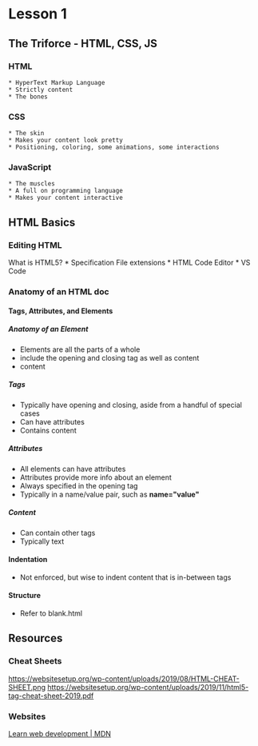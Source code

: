 # Lesson 1
## The Triforce - HTML, CSS, JS
### HTML
	* HyperText Markup Language
	* Strictly content
	* The bones
### CSS
	* The skin
	* Makes your content look pretty
	* Positioning, coloring, some animations, some interactions
### JavaScript
	* The muscles
	* A full on programming language
	* Makes your content interactive
	

## HTML Basics
### Editing HTML
What is HTML5?
	* Specification
File extensions
	* HTML
Code Editor
	* VS Code
	
### Anatomy of an HTML doc
#### Tags, Attributes, and Elements
##### Anatomy of an Element
* Elements are all the parts of a whole
* include the opening and closing tag as well as content
* <tag attribute="value">content</tag>
##### Tags
* Typically have opening and closing, aside from a handful of special cases
* Can have attributes
* Contains content
##### Attributes
* All elements can have attributes
* Attributes provide more info about an element
* Always specified in the opening tag
* Typically in a name/value pair, such as **name="value"**
##### Content
* Can contain other tags
* Typically text
#### Indentation
* Not enforced, but wise to indent content that is in-between tags
#### Structure
* Refer to blank.html


## Resources
### Cheat Sheets
https://websitesetup.org/wp-content/uploads/2019/08/HTML-CHEAT-SHEET.png
https://websitesetup.org/wp-content/uploads/2019/11/html5-tag-cheat-sheet-2019.pdf
### Websites
[Learn web development | MDN](https://developer.mozilla.org/en-US/docs/Learn)
